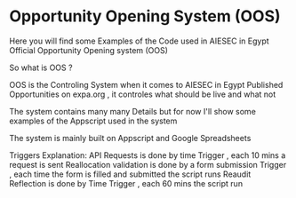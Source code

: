 # Opportunity Opening System (OOS)
Here you will find some Examples of the Code used in AIESEC in Egypt Official Opportunity Opening system (OOS)

So what is OOS ?

OOS is the Controling System when it comes to AIESEC in Egypt Published Opportunities on expa.org , it controles what should be live and what not

The system contains many many Details but for now I'll show some examples of the Appscript used in the system

The system is mainly built on Appscript and Google Spreadsheets

Triggers Explanation:
API Requests is done by time Trigger , each 10 mins a request is sent
Reallocation validation is done by a form submission Trigger , each time the form is filled and submitted the script runs
Reaudit Reflection is done by Time Trigger , each 60 mins the script run

